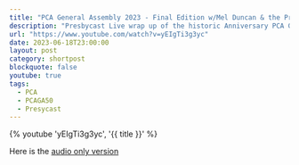 ```yaml
---
title: "PCA General Assembly 2023 - Final Edition w/Mel Duncan & the Presbygirls"
description: "Presbycast Live wrap up of the historic Anniversary PCA General Assembly with esteemed ruling elder Mel Duncan AND the Presbygirls AND their pastor husbands! What a show!"
url: "https://www.youtube.com/watch?v=yEIgTi3g3yc"
date: 2023-06-18T23:00:00
layout: post
category: shortpost
blockquote: false
youtube: true
tags:
  - PCA
  - PCAGA50
  - Presycast
---
```


{% youtube 'yEIgTi3g3yc', '{{ title }}' %}

Here is the [audio only version](https://presbycast.libsyn.com/pca-general-assembly-final-edition-wmel-duncan-the-presbygirls)